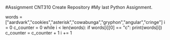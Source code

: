 #Assignment CNT310 Create Repository
#My last Python Assignment.

words = ["aardvark","cookies","asterisk","cowabunga","gryphon","angular","cringe"]
i = 0
c_counter = 0
while i < len(words):
    if words[i][0] == "c":
        print(words[i])
        c_counter = c_counter + 1
    i += 1